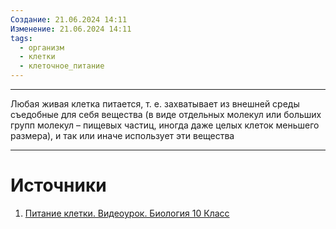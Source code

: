 ```yaml
---
Создание: 21.06.2024 14:11
Изменение: 21.06.2024 14:11
tags:
  - организм
  - клетки
  - клеточное_питание
---
```

***

Любая живая клетка питается, т. е. захватывает из внешней среды съедобные для себя вещества (в виде отдельных молекул или больших групп молекул – пищевых частиц, иногда даже целых клеток меньшего размера), и так или иначе использует эти вещества

***

# Источники
1. [Питание клетки. Видеоурок. Биология 10 Класс](https://interneturok.ru/lesson/biology/10-klass/bosnovy-citologii-b/pitanie-kletki)